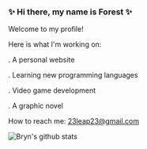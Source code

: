 ### ✨ Hi there, my name is Forest ✨

Welcome to my profile!

Here is what I'm working on:

. A personal website

. Learning new programming languages

. Video game development

. A graphic novel

How to reach me: 23leap23@gmail.com

![Bryn's github stats](https://github-readme-stats.vercel.app/api?username=bryn-trys&show_icons=true&theme=merko)
